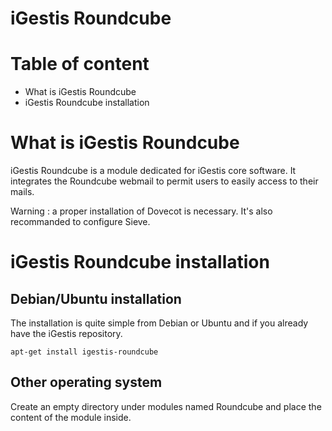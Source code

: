 iGestis Roundcube
=================

Table of content
================

* What is iGestis Roundcube
* iGestis Roundcube installation

What is iGestis Roundcube
=========================

iGestis Roundcube is a module dedicated for iGestis core software. It integrates 
the Roundcube webmail to permit users to easily access to their mails.

Warning : a proper installation of Dovecot is necessary. It's also recommanded to 
configure Sieve.

iGestis Roundcube installation
==============================

Debian/Ubuntu installation
--------------------------

The installation is quite simple from Debian or Ubuntu and if you already
have the iGestis repository.

    apt-get install igestis-roundcube

Other operating system
----------------------

Create an empty directory under modules named Roundcube and place the content of
the module inside.
